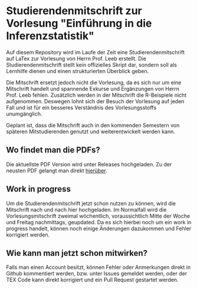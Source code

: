 # Studierendenmitschrift zur Vorlesung "Einführung in die Inferenzstatistik"

Auf diesem Repository wird im Laufe der Zeit eine Studierendenmitschrift auf LaTex zur Vorlesung von Herrn Prof. Leeb erstellt.
Die Studierendenmitschrift stellt kein offizielles Skript dar, sondern soll als Lernhilfe dienen und einen strukturierten 
Überblick geben. 

Die Mitschrift ersetzt jedoch nicht die Vorlesung, da es sich nur um eine Mitschrift handelt und 
spannende Exkurse und Ergänzungen von Herrn Prof. Leeb fehlen. Zusätzlich werden in der Mitschrift die R-Beispiele nicht aufgenommen.
Deswegen lohnt sich der Besuch der Vorlesung auf jeden Fall und ist für ein besseres Verständnis des Vorlesungsstoffs unumgänglich.

Geplant ist, dass die Mitschrift auch in den kommenden Semestern von späteren Mitstudierenden genutzt
und weiterentwickelt werden kann.

## Wo findet man die PDFs?

Die aktuellste PDF Version wird unter Releases hochgeladen. Zu der neusten PDF gelangt man direkt [hierüber](https://github.com/jfuwien/infstat/releases/latest).

## Work in progress

Um die Studierendenmitschrift jetzt schon nutzen zu können, wird die Mitschrift nach und nach hier hochgeladen. 
Im Normalfall wird die Vorlesungsmitschrift zweimal wöchentlich, voraussichtlich Mitte der Woche und Freitag nachmittags, geupdated. 
Da es sich hierbei noch um ein work in progress handelt, können noch einige Änderungen dazukommen und Fehler korrigiert werden. 

## Wie kann man jetzt schon mitwirken?

Falls man einen Account besitzt, können Fehler oder Anmerkungen direkt in Github kommentiert werden, bzw. unter Issues gemeldet werden, oder 
der TEX Code kann direkt korrigiert und ein Pull Request gestartet werden.
